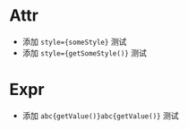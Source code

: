 # Attr

- 添加 `style={someStyle}` 测试
- 添加 `style={getSomeStyle()}` 测试

# Expr

- 添加 `abc{getValue()}abc{getValue()}` 测试
